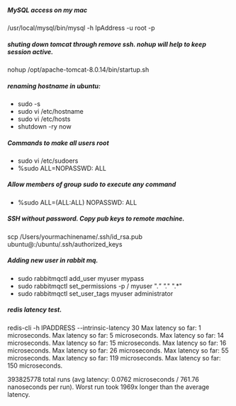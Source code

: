 ##### MySQL access on my mac
/usr/local/mysql/bin/mysql -h IpAddress -u root -p

##### shuting down tomcat through remove ssh. nohup will help to keep session active.
 nohup /opt/apache-tomcat-8.0.14/bin/startup.sh


##### renaming hostname in ubuntu:
* sudo -s
* sudo vi /etc/hostname
* sudo vi /etc/hosts 
* shutdown -ry now 

##### Commands to make all users root

* sudo vi /etc/sudoers 
* %sudo ALL=NOPASSWD: ALL  

##### Allow members of group sudo to execute any command 

* %sudo   ALL=(ALL:ALL) NOPASSWD: ALL 

##### SSH without password. Copy pub keys to remote machine.

scp /Users/yourmachinename/.ssh/id_rsa.pub ubuntu@<IPADDRESS>:/ubuntu/.ssh/authorized_keys

##### Adding new user in rabbit mq.

* sudo rabbitmqctl add_user myuser mypass
* sudo rabbitmqctl set_permissions -p / myuser ".*" ".*" ".*"
* sudo rabbitmqctl set_user_tags myuser administrator

##### redis latency test.

redis-cli -h IPADDRESS --intrinsic-latency 30
Max latency so far: 1 microseconds.
Max latency so far: 5 microseconds.
Max latency so far: 14 microseconds.
Max latency so far: 15 microseconds.
Max latency so far: 16 microseconds.
Max latency so far: 26 microseconds.
Max latency so far: 55 microseconds.
Max latency so far: 119 microseconds.
Max latency so far: 150 microseconds.

393825778 total runs (avg latency: 0.0762 microseconds / 761.76 nanoseconds per run).
Worst run took 1969x longer than the average latency.
